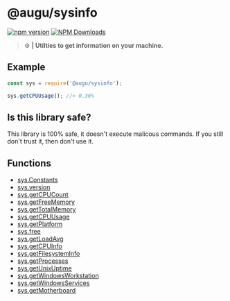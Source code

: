 # @augu/sysinfo
[![npm version](https://badge.fury.io/js/%40augu%2Fsysinfo.svg)](https://npm.im/@augu/sysinfo) [![NPM Downloads](https://img.shields.io/npm/dt/@augu/sysinfo.svg?maxAge=3600)](https://npm.im/@augu/sysinfo) 

> :gear: **| Utilties to get information on your machine.**

## Example
```js
const sys = require('@augu/sysinfo');

sys.getCPUUsage(); //> 0.36%
```

## Is this library safe?
This library is 100% safe, it doesn't execute malicous commands. If you still don't trust it, then don't use it.

## Functions
- [sys.Constants](/sysinfo/Constants.html)
- [sys.version](/sysinfo/version.html)
- [sys.getCPUCount](/sysinfo/functions.html#sys-getcpucount-number)
- [sys.getFreeMemory](/sysinfo/functions.html#sys-getfreememory-number)
- [sys.getTotalMemory](/sysinfo/functions.html#sys-gettotalmemory-number)
- [sys.getCPUUsage](/sysinfo/functions.html#sys-getcpuusage-string)
- [sys.getPlatform](/sysinfo/functions.html#sys-getcpucount-platform)
- [sys.free](/sysinfo/functions.html#sys-free-number)
- [sys.getLoadAvg](/sysinfo/functions.html#sys-getloadavg-number)
- [sys.getCPUInfo](/sysinfo/functions.html#sys-getcpuinfo-cpuinfo)
- [sys.getFilesystemInfo](/sysinfo/functions.html#sys-getfilesysteminfo-fsinfo)
- [sys.getProcesses](/sysinfo/functions.html#sys-getprocesses-processes)
- [sys.getUnixUptime](/sysinfo/functions.html#sys-getunixuptime-string)
- [sys.getWindowsWorkstation](/sysinfo/functions.html#sys-getwindowsworkstation-workstation)
- [sys.getWindowsServices](/sysinfo/functions.html#sys-getwindowsservices-services)
- [sys.getMotherboard](/sysinfo/functions.html#sys-getmotherboard-motherboardinfo)